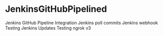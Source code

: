 # JenkinsGitHubPipelined
Jenkins GitHub Pipeline Integration
Jenkins poll commits
Jenkins webhook
Testing Jenkins Updates
Testing ngrok v3
